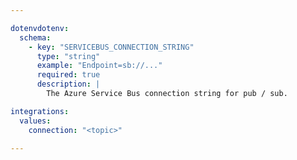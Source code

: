 ```yaml
---

dotenvdotenv:
  schema:
    - key: "SERVICEBUS_CONNECTION_STRING"
      type: "string"
      example: "Endpoint=sb://..."
      required: true
      description: |
        The Azure Service Bus connection string for pub / sub.

integrations:
  values:
    connection: "<topic>"

---
```

